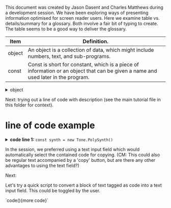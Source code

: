 This document was created by Jason Dasent and Charles Matthews during a development session.  We have been exploring ways of presenting information optimised for screen reader users.  Here we examine table vs. details/summary for a glossary. Both involve a fair bit of typing to create.  The table seems to be a good way to deliver the glossary.

| Item          | Definition.                                                                                                                        |
| ------------- | ---------------------------------------------------------------------------------------------------------------------------------- |
| object        | An object is a collection of data, which might include numbers, text, and sub-programs.                                            |
| const         | Const is short for constant, which is a piece of information or an object that can be given a name and used later in the program.  |

<details>
  <summary>object</summary>
  An object is a collection of data, which might include numbers, text, and sub-programs. 
</details>

Next: trying out a line of code with description (see the main tutorial file in this folder for context).

# line of code example
<details>
  <summary><b>code line 1:</b> <code>const synth = new Tone.PolySynth()</code></summary>
  <ul>
<li>In this line we define an object called synth. This could be called anything: elephant, banana, etc. as long as it makes sense to us. The name should start with a lower case letter.</li>
<li>We use the word constant to tell JavaScript that we will not use the word synth for anything else. It will always be the same synth as long as the program is running.</li>
<li>The word new tells JavaScript to create a new object. We use Tone with a capital T to refer to the Tone library. After the dot, we type the name of the type of object we want to create.</li>
<li>The tone library contains a type of object called PolySynth (capital P and S). This is followed by parentheses, which we can fill with parameters in future explorations.</li>
  </ul>
</details>

In the session, we preferred using a text input field which would automatically select the contained code for copying.
(CM: This could also be regular text accompanied by a 'copy' button, but are there any other advantages to using the text field?)

Next: 

Let's try a quick script to convert a block of text tagged as code into a text input field.  This could be toggled by the user.

<div id='testArea'>
`code(){more code}`
</div>

<script>
  // I don't want to convert all the fields in this page just yet, so I'll get the first child of an allocated div. 
  // log them to the console to start
  console.log(document.getElementById('testArea'));
  console.log(document.getElementById('testArea').children[0]);
</script>
